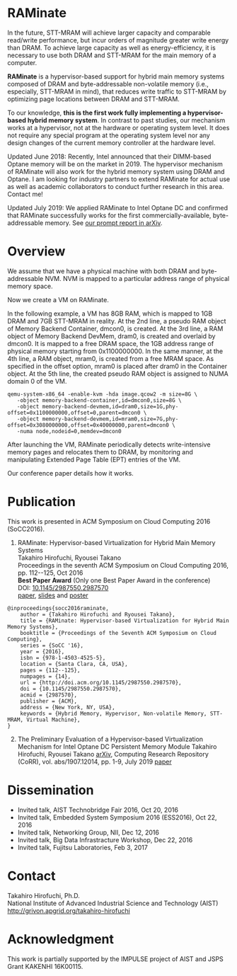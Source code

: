 # RAMinate

In the future, STT-MRAM will achieve larger capacity and comparable read/write
performance, but incur orders of magnitude greater write energy than DRAM. To
achieve large capacity as well as energy-efficiency, it is necessary to use
both DRAM and STT-MRAM for the main memory of a computer.

**RAMinate** is a hypervisor-based support for hybrid main memory systems composed
of DRAM and byte-addressable non-volatile memory (i.e., especially, STT-MRAM in
mind), that reduces write traffic to STT-MRAM by optimizing page locations between
DRAM and STT-MRAM.

To our knowledge, **this is the first work fully implementing a hypervisor-based
hybrid memory system**.
In contrast to past studies, our mechanism works at a hypervisor, not at the
hardware or operating system level.  It does not require any special program at
the operating system level nor any design changes of the current memory
controller at the hardware level.


Updated June 2018:
Recently, Intel announced that their DIMM-based Optane memory will be on the market in 2019.
The hypervisor mechanism of RAMinate will also work for the hybrid memory system using DRAM and Optane.
I am looking for industry partners to extend RAMinate for actual use as well as academic collaborators to conduct further research in this area. Contact me!

Updated July 2019:
We applied RAMinate to Intel Optane DC and confirmed that RAMinate successfully works for the first commercially-available, byte-addressable memory. See [our prompt report in arXiv](https://arxiv.org/abs/1907.12014).




# Overview



We assume that we have a physical machine with both DRAM and byte-addressable NVM.
NVM is mapped to a particular address range of physical memory space.

Now we create a VM on RAMinate.

In the following example, a VM has 8GB RAM, which is mapped to 1GB DRAM and 7GB STT-MRAM in reality.
At the 2nd line, a pseudo RAM object of Memory Backend Container, dmcon0, is created.
At the 3rd line, a RAM object of Memory Backend DevMem, dram0, is created and overlaid by dmcon0.
It is mapped to a free DRAM space, the 1GB address range of physical memory starting from 0x1100000000.
In the same manner, at the 4th line, a RAM object, mram0, is created from a free MRAM space.
As specified in the offset option, mram0 is placed after dram0 in the Container object.
At the 5th line, the created pseudo RAM object is assigned to NUMA domain 0 of the VM.


```
qemu-system-x86_64 -enable-kvm -hda image.qcow2 -m size=8G \
   -object memory-backend-container,id=dmcon0,size=8G \
   -object memory-backend-devmem,id=dram0,size=1G,phy-offset=0x1100000000,offset=0,parent=dmcon0 \
   -object memory-backend-devmem,id=mram0,size=7G,phy-offset=0x3080000000,offset=0x40000000,parent=dmcon0 \
   -numa node,nodeid=0,memdev=dmcon0
```


After launching the VM, RAMinate periodically detects write-intensive memory
pages and relocates them to DRAM, by monitoring and manipulating Extended Page
Table (EPT) entries of the VM.

Our conference paper details how it works.


# Publication

This work is presented in ACM Symposium on Cloud Computing 2016 (SoCC2016).

1. RAMinate: Hypervisor-based Virtualization for Hybrid Main Memory Systems  
Takahiro Hirofuchi, Ryousei Takano  
Proceedings in the seventh ACM Symposium on Cloud Computing 2016, pp. 112--125, Oct 2016  
**Best Paper Award** (Only one Best Paper Award in the conference)  
DOI: [10.1145/2987550.2987570](http://doi.acm.org/10.1145/2987550.2987570)  
[paper](assets/socc2016-raminate.pdf),
[slides](assets/socc2016-raminate-talk-slides.pdf) and [poster](assets/socc2016-raminate-poster.pdf)
```
@inproceedings{socc2016raminate,
	author = {Takahiro Hirofuchi and Ryousei Takano},
	title = {RAMinate: Hypervisor-based Virtualization for Hybrid Main Memory Systems},
	booktitle = {Proceedings of the Seventh ACM Symposium on Cloud Computing},
	series = {SoCC '16},
	year = {2016},
	isbn = {978-1-4503-4525-5},
	location = {Santa Clara, CA, USA},
	pages = {112--125},
	numpages = {14},
	url = {http://doi.acm.org/10.1145/2987550.2987570},
	doi = {10.1145/2987550.2987570},
	acmid = {2987570},
	publisher = {ACM},
	address = {New York, NY, USA},
	keywords = {Hybrid Memory, Hypervisor, Non-volatile Memory, STT-MRAM, Virtual Machine},
}
```


2. The Preliminary Evaluation of a Hypervisor-based Virtualization Mechanism for Intel Optane DC Persistent Memory Module
Takahiro Hirofuchi, Ryousei Takano
[arXiv](https://arxiv.org/abs/1907.12014), Computing Research Repository (CoRR), vol. abs/1907.12014, pp. 1-9, July 2019
[paper](https://arxiv.org/pdf/1907.12014)



# Dissemination

- Invited talk, AIST Technobridge Fair 2016, Oct 20, 2016
- Invited talk, Embedded System Symposium 2016 (ESS2016), Oct 22, 2016
- Invited talk, Networking Group, NII, Dec 12, 2016
- Invited talk, Big Data Infrastracture Workshop, Dec 22, 2016
- Invited talk, Fujitsu Laboratories, Feb 3, 2017


# Contact

Takahiro Hirofuchi, Ph.D.  
National Institute of Advanced Industrial Science and Technology (AIST)  
http://grivon.apgrid.org/takahiro-hirofuchi


# Acknowledgment

This work is partially supported by the IMPULSE project of AIST and JSPS Grant KAKENHI 16K00115.
